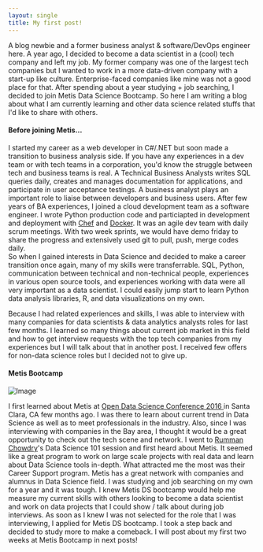 ```yaml
---
layout: single
title: My first post!
---
```

<p>
A blog newbie and a former business analyst & software/DevOps engineer here. A year ago, I decided to become a data scientist in a (cool) tech company and left my job. My former company was one of the largest tech companies but I wanted to work in a more data-driven company with a start-up like culture. Enterprise-faced companies like mine was not a good place for that. After spending about a year studying + job searching, I decided to join Metis Data Science Bootcamp. So here I am writing a blog about what I am currently learning and other data science related stuffs that I'd like to share with others. 
</p>

#### Before joining Metis...
<p>
I started my career as a web developer in C#/.NET but soon made a transition to business analysis side. If you have any experiences in a dev team or with tech teams in a corporation, you'd know the struggle between tech and business teams is real. A Technical Business Analysts writes SQL queries daily, creates and manages documentation for applications, and participate in user acceptance testings. A business analyst plays an important role to liaise between developers and business users. After few years of BA experiences, I joined a cloud development team as a software engineer. I wrote Python production code and particiapted in development and deployment with <a href='https://www.chef.io/chef/'>Chef</a> and <a href ='https://www.docker.com/'>Docker</a>. It was an agile dev team with daily scrum meetings. With two week sprints, we would have demo friday to share the progress and extensively used git to pull, push, merge codes daily.
<br>
So when I gained interests in Data Science and decided to make a career transition once again, many of my skills were transferrable. SQL, Python, communication between technical and non-technical people, experiences in various open source tools, and experiences working with data were all very important as a data scientist. I could easily jump start to learn Python data analysis libraries, R, and data visualizations on my own. <br>

Because I had related experiences and skills, I was able to interview with many companies for data scientists & data analytics analysts roles for last few months. I learned so many things about current job market in this field and how to get interview requests with the top tech companies from my experiences but I will talk about that in another post. I received few offers for non-data science roles but I decided not to give up. 
</p>

#### Metis Bootcamp

![Image](https://s3.amazonaws.com/thisismetis-website/logo-black-r.png)
<p>


I first learned about Metis at <a href='https://www.odsc.com/'>Open Data Science Conference 2016 </a> in Santa Clara, CA few months ago. I was there to learn about current trend in Data Science as well as to meet professionals in the industry. Also, since I was interviewing with companies in the Bay area, I thought it would be a great opportunity to check out the tech scene and network. I went to <a href= 'http://www.rummanchowdhury.com/'>Rumman  Chowdry</a>'s  Data Science 101 session and first heard about Metis. It seemed like a great program to work on large scale projects with real data and learn about Data Science tools in-depth. What attracted me the most was their Career Support program. Metis has a great network with companies and alumnus in Data Science field. I was studying and job searching on my own for a year and it was tough. I knew Metis DS bootcamp would help me measure my current skills with others looking to become a data scientist and work on data projects that I could show / talk about during job interviews. As soon as I knew I was not selected for the role that I was interviewing, I applied for Metis DS bootcamp. I took a step back and decided to study more to make a comeback. I will post about my first two weeks at Metis Bootcamp in next posts!
</p>













